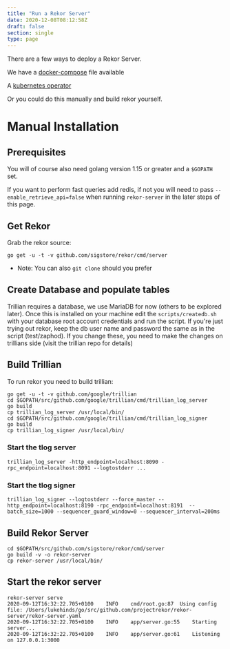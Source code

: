 ```yaml
---
title: "Run a Rekor Server"
date: 2020-12-08T08:12:58Z
draft: false
section: single
type: page
---
```

There are a few ways to deploy a Rekor Server.

We have a [docker-compose](https://github.com/projectrekor/rekor/blob/main/docker-compose.yml) file available

A [kubernetes operator](https://github.com/projectrekor/rekor-operator)

Or you could do this manually and build rekor yourself.

# Manual Installation

## Prerequisites

You will of course also need golang version 1.15 or greater and a `$GOPATH` set.

If you want to perform fast queries add redis, if not you will need to pass `--enable_retrieve_api=false`
when running `rekor-server` in the later steps of this page.

## Get Rekor

Grab the rekor source:

`go get -u -t -v github.com/sigstore/rekor/cmd/server`

* Note: You can also `git clone` should you prefer

## Create Database and populate tables

Trillian requires a database, we use MariaDB for now (others to be explored later). Once this
is installed on your machine edit the `scripts/createdb.sh` with your database root account credentials and run the
script. If you're just trying out rekor, keep the db user name and password the same as in the script (test/zaphod). If
you change these, you need to make the changes on trillians side (visit the trillian repo for details)

## Build Trillian

To run rekor you need to build trillian:

```
go get -u -t -v github.com/google/trillian
cd $GOPATH/src/github.com/google/trillian/cmd/trillian_log_server
go build
cp trillian_log_server /usr/local/bin/
cd $GOPATH/src/github.com/google/trillian/cmd/trillian_log_signer
go build
cp trillian_log_signer /usr/local/bin/
```

### Start the tlog server

```
trillian_log_server -http_endpoint=localhost:8090 -rpc_endpoint=localhost:8091 --logtostderr ...
```

### Start the tlog signer

```
trillian_log_signer --logtostderr --force_master --http_endpoint=localhost:8190 -rpc_endpoint=localhost:8191  --batch_size=1000 --sequencer_guard_window=0 --sequencer_interval=200ms
```

## Build Rekor Server

```
cd $GOPATH/src/github.com/sigstore/rekor/cmd/server
go build -v -o rekor-server
cp rekor-server /usr/local/bin/
```

## Start the rekor server

```
rekor-server serve
2020-09-12T16:32:22.705+0100	INFO	cmd/root.go:87	Using config file: /Users/lukehinds/go/src/github.com/projectrekor/rekor-server/rekor-server.yaml
2020-09-12T16:32:22.705+0100	INFO	app/server.go:55	Starting server...
2020-09-12T16:32:22.705+0100	INFO	app/server.go:61	Listening on 127.0.0.1:3000
```